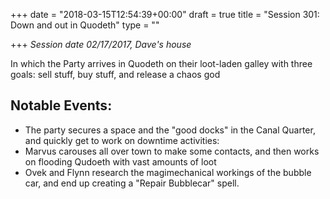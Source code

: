 +++
date = "2018-03-15T12:54:39+00:00"
draft = true
title = "Session 301: Down and out in Quodeth"
type = ""

+++
_Session date 02/17/2017, Dave's house_

In which the Party arrives in Quodeth on their  loot-laden galley with three goals: sell stuff, buy stuff, and release a chaos god

## Notable Events:

* The party secures a space and the "good docks" in the Canal Quarter, and quickly get to work on downtime activities:
* Marvus carouses all over town to make some contacts, and then works on flooding Qudoeth with vast amounts of loot
* Ovek and Flynn research the magimechanical workings of the bubble car, and end up creating a "Repair Bubblecar" spell.

 